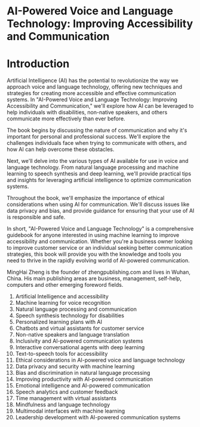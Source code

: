 # AI-Powered Voice and Language Technology: Improving Accessibility and Communication

# Introduction

Artificial Intelligence (AI) has the potential to revolutionize the way we approach voice and language technology, offering new techniques and strategies for creating more accessible and effective communication systems. In "AI-Powered Voice and Language Technology: Improving Accessibility and Communication," we'll explore how AI can be leveraged to help individuals with disabilities, non-native speakers, and others communicate more effectively than ever before.

The book begins by discussing the nature of communication and why it's important for personal and professional success. We'll explore the challenges individuals face when trying to communicate with others, and how AI can help overcome these obstacles.

Next, we'll delve into the various types of AI available for use in voice and language technology. From natural language processing and machine learning to speech synthesis and deep learning, we'll provide practical tips and insights for leveraging artificial intelligence to optimize communication systems.

Throughout the book, we'll emphasize the importance of ethical considerations when using AI for communication. We'll discuss issues like data privacy and bias, and provide guidance for ensuring that your use of AI is responsible and safe.

In short, "AI-Powered Voice and Language Technology" is a comprehensive guidebook for anyone interested in using machine learning to improve accessibility and communication. Whether you're a business owner looking to improve customer service or an individual seeking better communication strategies, this book will provide you with the knowledge and tools you need to thrive in the rapidly evolving world of AI-powered communication.

MingHai Zheng is the founder of zhengpublishing.com and lives in Wuhan, China. His main publishing areas are business, management, self-help, computers and other emerging foreword fields.



1. Artificial Intelligence and accessibility
2. Machine learning for voice recognition
3. Natural language processing and communication
4. Speech synthesis technology for disabilities
5. Personalized learning plans with AI
6. Chatbots and virtual assistants for customer service
7. Non-native speakers and language translation
8. Inclusivity and AI-powered communication systems
9. Interactive conversational agents with deep learning
10. Text-to-speech tools for accessibility
11. Ethical considerations in AI-powered voice and language technology
12. Data privacy and security with machine learning
13. Bias and discrimination in natural language processing
14. Improving productivity with AI-powered communication
15. Emotional intelligence and AI-powered communication
16. Speech analytics and customer feedback
17. Time management with virtual assistants
18. Mindfulness and language technology
19. Multimodal interfaces with machine learning
20. Leadership development with AI-powered communication systems

